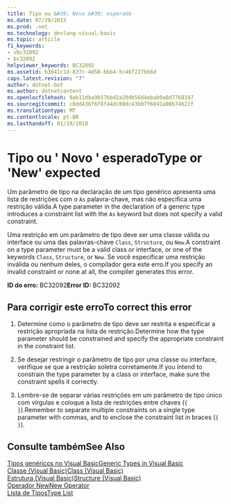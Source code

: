 ```yaml
---
title: Tipo ou &#39; Novo &#39; esperado
ms.date: 07/20/2015
ms.prod: .net
ms.technology: devlang-visual-basic
ms.topic: article
f1_keywords:
- vbc32092
- bc32092
helpviewer_keywords: BC32092
ms.assetid: b3041c1d-837c-4d58-bbb4-5c46f227b66d
caps.latest.revision: "7"
author: dotnet-bot
ms.author: dotnetcontent
ms.openlocfilehash: 9ab11dba9b57bbd2a20db56d4ebab9a0d7768197
ms.sourcegitcommit: c0dd436f6f8f44dc80dc43b07f6841a00b74b23f
ms.translationtype: MT
ms.contentlocale: pt-BR
ms.lasthandoff: 01/19/2018
---
```

# <a name="type-or-39new39-expected"></a><span data-ttu-id="3040c-102">Tipo ou &#39; Novo &#39; esperado</span><span class="sxs-lookup"><span data-stu-id="3040c-102">Type or &#39;New&#39; expected</span></span>
<span data-ttu-id="3040c-103">Um parâmetro de tipo na declaração de um tipo genérico apresenta uma lista de restrições com o `As` palavra-chave, mas não especifica uma restrição válida.</span><span class="sxs-lookup"><span data-stu-id="3040c-103">A type parameter in the declaration of a generic type introduces a constraint list with the `As` keyword but does not specify a valid constraint.</span></span>  
  
 <span data-ttu-id="3040c-104">Uma restrição em um parâmetro de tipo deve ser uma classe válida ou interface ou uma das palavras-chave `Class`, `Structure`, ou `New`.</span><span class="sxs-lookup"><span data-stu-id="3040c-104">A constraint on a type parameter must be a valid class or interface, or one of the keywords `Class`, `Structure`, or `New`.</span></span> <span data-ttu-id="3040c-105">Se você especificar uma restrição inválida ou nenhum deles, o compilador gera este erro.</span><span class="sxs-lookup"><span data-stu-id="3040c-105">If you specify an invalid constraint or none at all, the compiler generates this error.</span></span>  
  
 <span data-ttu-id="3040c-106">**ID do erro:** BC32092</span><span class="sxs-lookup"><span data-stu-id="3040c-106">**Error ID:** BC32092</span></span>  
  
## <a name="to-correct-this-error"></a><span data-ttu-id="3040c-107">Para corrigir este erro</span><span class="sxs-lookup"><span data-stu-id="3040c-107">To correct this error</span></span>  
  
1.  <span data-ttu-id="3040c-108">Determine como o parâmetro de tipo deve ser restrita e especificar a restrição apropriada na lista de restrição.</span><span class="sxs-lookup"><span data-stu-id="3040c-108">Determine how the type parameter should be constrained and specify the appropriate constraint in the constraint list.</span></span>  
  
2.  <span data-ttu-id="3040c-109">Se desejar restringir o parâmetro de tipo por uma classe ou interface, verifique se que a restrição soletra corretamente.</span><span class="sxs-lookup"><span data-stu-id="3040c-109">If you intend to constrain the type parameter by a class or interface, make sure the constraint spells it correctly.</span></span>  
  
3.  <span data-ttu-id="3040c-110">Lembre-se de separar várias restrições em um parâmetro de tipo único com vírgulas e coloque a lista de restrições entre chaves (`{ }`).</span><span class="sxs-lookup"><span data-stu-id="3040c-110">Remember to separate multiple constraints on a single type parameter with commas, and to enclose the constraint list in braces (`{ }`).</span></span>  
  
## <a name="see-also"></a><span data-ttu-id="3040c-111">Consulte também</span><span class="sxs-lookup"><span data-stu-id="3040c-111">See Also</span></span>  
 [<span data-ttu-id="3040c-112">Tipos genéricos no Visual Basic</span><span class="sxs-lookup"><span data-stu-id="3040c-112">Generic Types in Visual Basic</span></span>](../../visual-basic/programming-guide/language-features/data-types/generic-types.md)  
 [<span data-ttu-id="3040c-113">Classe (Visual Basic)</span><span class="sxs-lookup"><span data-stu-id="3040c-113">Class (Visual Basic)</span></span>](http://msdn.microsoft.com/library/0777c6e6-46bc-451b-ad70-57b49d4ef4f7)  
 [<span data-ttu-id="3040c-114">Estrutura (Visual Basic)</span><span class="sxs-lookup"><span data-stu-id="3040c-114">Structure (Visual Basic)</span></span>](http://msdn.microsoft.com/library/263ce115-ac36-4c05-8cb7-0e0eead5c6d0)  
 [<span data-ttu-id="3040c-115">Operador New</span><span class="sxs-lookup"><span data-stu-id="3040c-115">New Operator</span></span>](../../visual-basic/language-reference/operators/new-operator.md)  
 [<span data-ttu-id="3040c-116">Lista de Tipos</span><span class="sxs-lookup"><span data-stu-id="3040c-116">Type List</span></span>](../../visual-basic/language-reference/statements/type-list.md)
